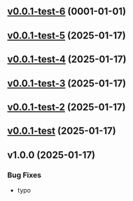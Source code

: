 
## [v0.0.1-test-6](https://github.com/tkhq/go-sdk/compare/v0.0.1-test-5...v0.0.1-test-6) (0001-01-01)


## [v0.0.1-test-5](https://github.com/tkhq/go-sdk/compare/v0.0.1-test-4...v0.0.1-test-5) (2025-01-17)


## [v0.0.1-test-4](https://github.com/tkhq/go-sdk/compare/v0.0.1-test-3...v0.0.1-test-4) (2025-01-17)


## [v0.0.1-test-3](https://github.com/tkhq/go-sdk/compare/v0.0.1-test-2...v0.0.1-test-3) (2025-01-17)


## [v0.0.1-test-2](https://github.com/tkhq/go-sdk/compare/v0.0.1-test...v0.0.1-test-2) (2025-01-17)


## [v0.0.1-test](https://github.com/tkhq/go-sdk/compare/v1.0.0...v0.0.1-test) (2025-01-17)


## v1.0.0 (2025-01-17)

### Bug Fixes

* typo

